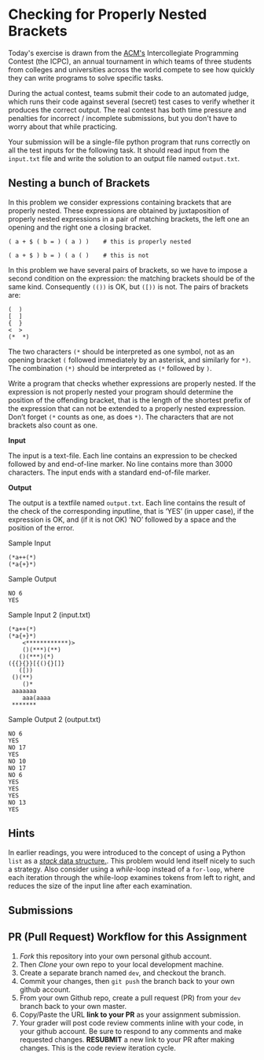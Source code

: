 # Checking for Properly Nested Brackets

Today's exercise is drawn from the [ACM's](https://en.wikipedia.org/wiki/Association_for_Computing_Machinery) Intercollegiate Programming Contest (the ICPC), an annual tournament in which teams of three students from colleges and universities across the world compete to see how quickly they can write programs to solve specific tasks.

During the actual contest, teams submit their code to an automated judge, which runs their code against several (secret) test cases to verify whether it produces the correct output. The real contest has both time pressure and penalties for incorrect / incomplete submissions, but you don't have to worry about that while practicing.

Your submission will be a single-file python program that runs correctly on all the test inputs for the following task. It should read input from the `input.txt` file and write the solution to an output file named `output.txt`.

## Nesting a bunch of Brackets

In this problem we consider expressions containing brackets that are properly nested. These expressions are obtained by juxtaposition of properly nested expressions in a pair of matching brackets, the left one an opening and the right one a closing bracket.

```
( a + $ ( b = ) ( a ) )    # this is properly nested

( a + $ ) b = ) ( a ( )    # this is not
```

In this problem we have several pairs of brackets, so we have to impose a second condition on the expression: the matching brackets should be of the same kind. Consequently `(())` is OK, but `([))` is not. The pairs of brackets are:

```
(  )
[  ]
{  }
<  >
(*  *)
```

The two characters `(*` should be interpreted as one symbol, not as an opening bracket `(` followed immediately by an asterisk, and similarly for `*)`. The combination `(*)` should be interpreted as `(*` followed by `)`.

Write a program that checks whether expressions are properly nested. If the expression is not properly nested your program should determine the position of the offending bracket, that is the length of the shortest prefix of the expression that can not be extended to a properly nested expression. Don’t forget `(*` counts as one, as does `*)`. The characters that are not brackets also count as one.

**Input**

The input is a text-file. Each line contains an expression to be checked followed by and end-of-line marker. No line contains more than 3000 characters. The input ends with a standard end-of-file marker.

**Output**

The output is a textfile named `output.txt`. Each line contains the result of the check of the corresponding inputline, that is ‘YES’ (in upper case), if the expression is OK, and (if it is not OK) ‘NO’ followed by a space and the position of the error.

Sample Input

```
(*a++(*)
(*a{+}*)
```

Sample Output

```
NO 6
YES
```

Sample Input 2 (input.txt)

```
(*a++(*)
(*a{+}*)
    <************)>
    ()(***)(**)
   ()(***)(*)
({{}{}}[{(){}[]}
   ([))
 ()(**)
    ()*
 aaaaaaa
    aaa(aaaa
 *******
```

Sample Output 2 (output.txt)

```
NO 6
YES
NO 17
YES
NO 10
NO 17
NO 6
YES
YES
YES
NO 13
YES
```

## Hints

In earlier readings, you were introduced to the concept of using a Python `list` as a [_stack_ data structure.](https://docs.python.org/2/tutorial/datastructures.html#using-lists-as-stacks). This problem would lend itself nicely to such a strategy. Also consider using a _while_-loop instead of a `for-loop`, where each iteration through the while-loop examines tokens from left to right, and reduces the size of the input line after each examination.

## Submissions

## PR (Pull Request) Workflow for this Assignment

1. _Fork_ this repository into your own personal github account.
2. Then _Clone_ your own repo to your local development machine.
3. Create a separate branch named `dev`, and checkout the branch.
4. Commit your changes, then `git push` the branch back to your own github account.
5. From your own Github repo, create a pull request (PR) from your `dev` branch back to your own master.
6. Copy/Paste the URL **link to your PR** as your assignment submission.
7. Your grader will post code review comments inline with your code, in your github account. Be sure to respond to any comments and make requested changes. **RESUBMIT** a new link to your PR after making changes. This is the code review iteration cycle.

